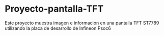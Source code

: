 # Proyecto-pantalla-TFT
Este proyecto muestra imagen e informacion en una pantalla TFT ST7789 utilizando la placa de desarrollo de Infineon Psoc6
